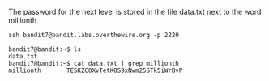 The password for the next level is stored in the file data.txt next to the word millionth

```
ssh bandit7@bandit.labs.overthewire.org -p 2220

bandit7@bandit:~$ ls
data.txt
bandit7@bandit:~$ cat data.txt | grep millionth
millionth       TESKZC0XvTetK0S9xNwm25STk5iWrBvP
```